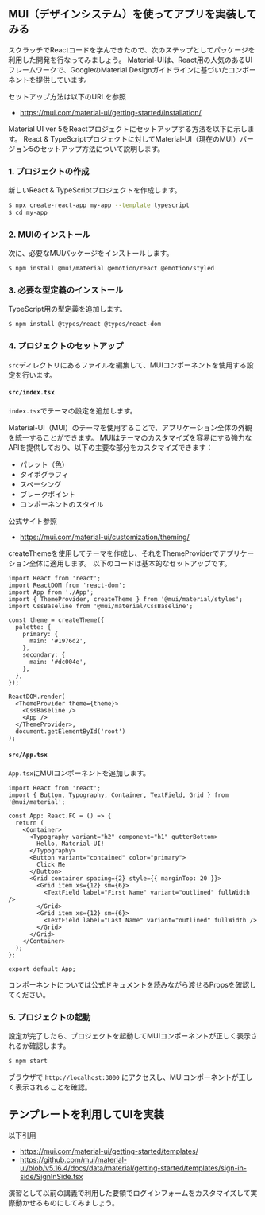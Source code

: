 ## MUI（デザインシステム）を使ってアプリを実装してみる

スクラッチでReactコードを学んできたので、次のステップとしてパッケージを利用した開発を行なってみましょう。
Material-UIは、React用の人気のあるUIフレームワークで、GoogleのMaterial Designガイドラインに基づいたコンポーネントを提供しています。

セットアップ方法は以下のURLを参照
- https://mui.com/material-ui/getting-started/installation/


Material UI ver 5をReactプロジェクトにセットアップする方法を以下に示します。
React & TypeScriptプロジェクトに対してMaterial-UI（現在のMUI）バージョン5のセットアップ方法について説明します。

### 1. プロジェクトの作成
新しいReact & TypeScriptプロジェクトを作成します。

```bash
$ npx create-react-app my-app --template typescript
$ cd my-app
```

### 2. MUIのインストール
次に、必要なMUIパッケージをインストールします。

```bash
$ npm install @mui/material @emotion/react @emotion/styled
```

### 3. 必要な型定義のインストール
TypeScript用の型定義を追加します。

```bash
$ npm install @types/react @types/react-dom
```

### 4. プロジェクトのセットアップ
`src`ディレクトリにあるファイルを編集して、MUIコンポーネントを使用する設定を行います。

#### `src/index.tsx`
`index.tsx`でテーマの設定を追加します。

Material-UI（MUI）のテーマを使用することで、アプリケーション全体の外観を統一することができます。
MUIはテーマのカスタマイズを容易にする強力なAPIを提供しており、以下の主要な部分をカスタマイズできます：

- パレット（色）
- タイポグラフィ
- スペーシング
- ブレークポイント
- コンポーネントのスタイル

公式サイト参照
- https://mui.com/material-ui/customization/theming/

createThemeを使用してテーマを作成し、それをThemeProviderでアプリケーション全体に適用します。
以下のコードは基本的なセットアップです。

```tsx
import React from 'react';
import ReactDOM from 'react-dom';
import App from './App';
import { ThemeProvider, createTheme } from '@mui/material/styles';
import CssBaseline from '@mui/material/CssBaseline';

const theme = createTheme({
  palette: {
    primary: {
      main: '#1976d2',
    },
    secondary: {
      main: '#dc004e',
    },
  },
});

ReactDOM.render(
  <ThemeProvider theme={theme}>
    <CssBaseline />
    <App />
  </ThemeProvider>,
  document.getElementById('root')
);
```


#### `src/App.tsx`
`App.tsx`にMUIコンポーネントを追加します。

```tsx
import React from 'react';
import { Button, Typography, Container, TextField, Grid } from '@mui/material';

const App: React.FC = () => {
  return (
    <Container>
      <Typography variant="h2" component="h1" gutterBottom>
        Hello, Material-UI!
      </Typography>
      <Button variant="contained" color="primary">
        Click Me
      </Button>
      <Grid container spacing={2} style={{ marginTop: 20 }}>
        <Grid item xs={12} sm={6}>
          <TextField label="First Name" variant="outlined" fullWidth />
        </Grid>
        <Grid item xs={12} sm={6}>
          <TextField label="Last Name" variant="outlined" fullWidth />
        </Grid>
      </Grid>
    </Container>
  );
};

export default App;
```

コンポーネントについては公式ドキュメントを読みながら渡せるPropsを確認してください。

### 5. プロジェクトの起動
設定が完了したら、プロジェクトを起動してMUIコンポーネントが正しく表示されるか確認します。

```bash
$ npm start
```

ブラウザで `http://localhost:3000` にアクセスし、MUIコンポーネントが正しく表示されることを確認。


## テンプレートを利用してUIを実装

以下引用
- https://mui.com/material-ui/getting-started/templates/
- https://github.com/mui/material-ui/blob/v5.16.4/docs/data/material/getting-started/templates/sign-in-side/SignInSide.tsx

演習として以前の講義で利用した要領でログインフォームをカスタマイズして実際動かせるものにしてみましょう。